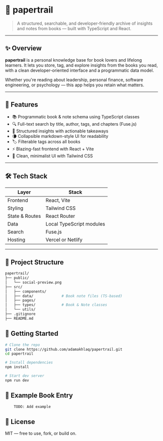 # 📘 papertrail

> A structured, searchable, and developer-friendly archive of insights and notes from books — built with TypeScript and React.

---

## ✨ Overview

**papertrail** is a personal knowledge base for book lovers and lifelong learners. It lets you store, tag, and explore insights from the books you read, with a clean developer-oriented interface and a programmatic data model.

Whether you're reading about leadership, personal finance, software engineering, or psychology — this app helps you retain what matters.

---

## 📐 Features

- 📚 Programmatic book & note schema using TypeScript classes
- 🔍 Full-text search by title, author, tags, and chapters (Fuse.js)
- 🧠 Structured insights with actionable takeaways
- 🌘 Collapsible markdown-style UI for readability
- 🏷️ Filterable tags across all books
- ⚡ Blazing-fast frontend with React + Vite
- 🎨 Clean, minimalist UI with Tailwind CSS

---

## 🛠️ Tech Stack

| Layer        | Stack                    |
|--------------|--------------------------|
| Frontend     | React, Vite              |
| Styling      | Tailwind CSS             |
| State & Routes | React Router           |
| Data         | Local TypeScript modules |
| Search       | Fuse.js                  |
| Hosting      | Vercel or Netlify        |

---

## 📁 Project Structure

```bash
papertrail/
├── public/
│   └── social-preview.png
├── src/
│   ├── components/
│   ├── data/             # Book note files (TS-based)
│   ├── pages/
│   ├── types/            # Book & Note classes
│   └── utils/
├── .gitignore
├── README.md
```

## 🚀 Getting Started

```bash
# Clone the repo
git clone https://github.com/adamakhlaq/papertrail.git
cd papertrail

# Install dependencies
npm install

# Start dev server
npm run dev
```

## 📌 Example Book Entry

```bash
    TODO: Add example
```

## 📢 License

MIT — free to use, fork, or build on.
